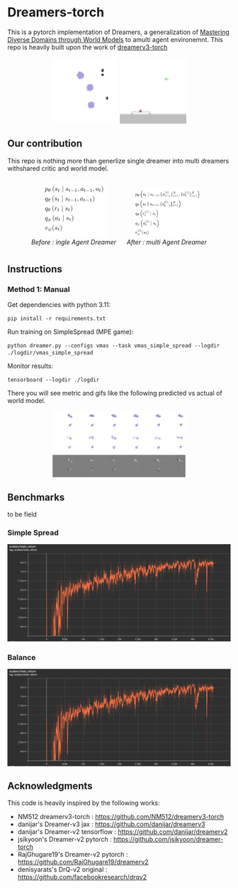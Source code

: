 # Dreamers-torch
This is a pytorch implementation of Dreamers, a generalization of [Mastering Diverse Domains through World Models](https://arxiv.org/abs/2301.04104v1) to amulti agent environemnt. This repo is heavily built upon the work of [dreamerv3-torch](https://github.com/NM512/dreamerv3-torch)

<div align="center">
  <img src="imgs/trained_simple_spread.gif" alt="Simple Spread Results" width="150">
  <img src="imgs/trained_balance.gif" alt="Balance Results" width="150">
</div>

## Our contribution
This repo is nothing more than generlize single dreamer into multi dreamers withshared critic and world model.

<div align="center">
  <figure style="display: inline-block; margin: 10px;">
    <img src="imgs/single_agent_dreamer.png" alt="Single Agent Dreamer" width="150">
    <figcaption><em>Before : ingle Agent Dreamer</em></figcaption>
  </figure>
  <figure style="display: inline-block; margin: 10px;">
    <img src="imgs/multi_agent_dreamer.png" alt="Multi Agent Dreamer" width="150">
    <figcaption><em>After : multi Agent Dreamer</em></figcaption>
  </figure>
</div>

## Instructions

### Method 1: Manual

Get dependencies with python 3.11:
```
pip install -r requirements.txt
```
Run training on SimpleSpread (MPE game):
```
python dreamer.py --configs vmas --task vmas_simple_spread --logdir ./logdir/vmas_simple_spread
```
Monitor results:
```
tensorboard --logdir ./logdir
```

There you will see metric and gifs like the following predicted vs actual of world model.
<div align="center">
  <img src="imgs/predicted_vs_reality_a.gif" alt="Balance Results" width="300">
</div>

## Benchmarks
to be field 


### Simple Spread 
<div align="center">
  <img src="imgs/SimpleSpread_return.png" alt="Simple Spread Results" width="600">
</div>

### Balance
<div align="center">
  <img src="imgs/Balance_return.png" alt="Balance Results" width="600">
</div>

## Acknowledgments
This code is heavily inspired by the following works:
- NM512 dreamerv3-torch : https://github.com/NM512/dreamerv3-torch
- danijar's Dreamer-v3 jax : https://github.com/danijar/dreamerv3
- danijar's Dreamer-v2 tensorflow : https://github.com/danijar/dreamerv2
- jsikyoon's Dreamer-v2 pytorch : https://github.com/jsikyoon/dreamer-torch
- RajGhugare19's Dreamer-v2 pytorch : https://github.com/RajGhugare19/dreamerv2
- denisyarats's DrQ-v2 original : https://github.com/facebookresearch/drqv2
